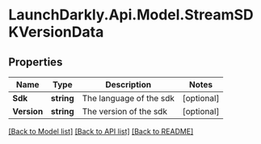 # LaunchDarkly.Api.Model.StreamSDKVersionData
## Properties

Name | Type | Description | Notes
------------ | ------------- | ------------- | -------------
**Sdk** | **string** | The language of the sdk | [optional] 
**Version** | **string** | The version of the sdk | [optional] 

[[Back to Model list]](../README.md#documentation-for-models) [[Back to API list]](../README.md#documentation-for-api-endpoints) [[Back to README]](../README.md)


